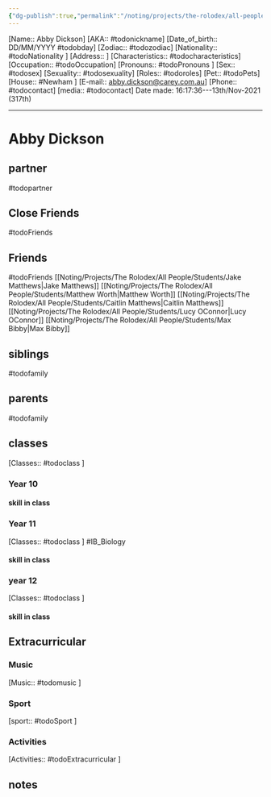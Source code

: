 ```yaml
---
{"dg-publish":true,"permalink":"/noting/projects/the-rolodex/all-people/students/abby-dickson/","dgHomeLink":true,"dgPassFrontmatter":false}
---
```


[Name:: Abby Dickson]
[AKA:: #todonickname]
[Date_of_birth:: DD/MM/YYYY #todobday] 
[Zodiac:: #todozodiac] 
[Nationality:: #todoNationality ]
[Address:: ]
[Characteristics::  #todocharacteristics]
[Occupation:: #todoOccupation]
[Pronouns:: #todoPronouns ]
[Sex:: #todosex]
[Sexuality:: #todosexuality]
[Roles:: #todoroles]
[Pet:: #todoPets]
[House:: #Newham ]
[E-mail:: <abby.dickson@carey.com.au>]
[Phone:: #todocontact]
[media:: #todocontact]
Date made: 16:17:36---13th/Nov-2021 (317th)

---
# Abby Dickson
## partner
#todopartner
## Close Friends
#todoFriends
## Friends
#todoFriends
[[Noting/Projects/The Rolodex/All People/Students/Jake Matthews|Jake Matthews]]
[[Noting/Projects/The Rolodex/All People/Students/Matthew Worth|Matthew Worth]]
[[Noting/Projects/The Rolodex/All People/Students/Caitlin Matthews|Caitlin Matthews]]
[[Noting/Projects/The Rolodex/All People/Students/Lucy OConnor|Lucy OConnor]]
[[Noting/Projects/The Rolodex/All People/Students/Max Bibby|Max Bibby]]
## siblings
#todofamily
## parents
#todofamily
## classes
[Classes:: #todoclass ]
### Year 10
#### skill in class
### Year 11
[Classes:: #todoclass ]
#IB_Biology 
#### skill in class
### year 12
[Classes:: #todoclass ]
#### skill in class
## Extracurricular
### Music
[Music:: #todomusic ]
### Sport
[sport:: #todoSport ]
### Activities
[Activities:: #todoExtracurricular ]
## notes